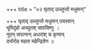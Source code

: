 +++
title = "०२ घृताद् उल्लुप्तो मधुमान्"

+++
घृताद् उल्लुप्तो मधुमान् पयस्वान्  
भूमिदृंहो अच्युतश् चावयिष्णुः ।  
नुदन् सपत्नान् अधरांश् च कृण्वन्  
दर्भारोह महता महेन्द्रियेण ॥
